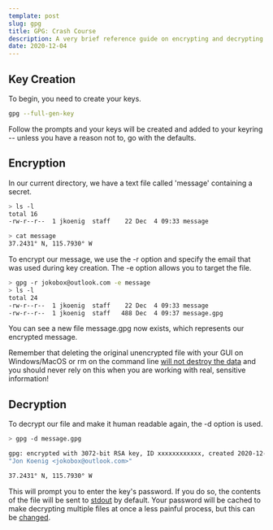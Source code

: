 ```yaml
---
template: post
slug: gpg
title: GPG: Crash Course
description: A very brief reference guide on encrypting and decrypting files with GPG.
date: 2020-12-04
---
```

## Key Creation

To begin, you need to create your keys.

```sh
gpg --full-gen-key
```

Follow the prompts and your keys will be created and added to your keyring -- unless you have a reason not to, go with the defaults.

## Encryption

In our current directory, we have a text file called 'message' containing a secret.

```sh
> ls -l
total 16
-rw-r--r--  1 jkoenig  staff    22 Dec  4 09:33 message

> cat message
37.2431° N, 115.7930° W
```

To encrypt our message, we use the <span class="refer-code">-r</span> option and specify the email that was used during key creation. The <span class="refer-code">-e</span> option allows you to target the file.

```sh
> gpg -r jokobox@outlook.com -e message
> ls -l
total 24
-rw-r--r--  1 jkoenig  staff    22 Dec  4 09:33 message
-rw-r--r--  1 jkoenig  staff   488 Dec  4 09:37 message.gpg
```

You can see a new file <span class="refer-code">message.gpg</span> now exists, which represents our encrypted message.

Remember that deleting the original unencrypted file with your GUI on Windows/MacOS or <span class="refer-code">rm</span> on the command line [will not destroy the data](https://en.wikipedia.org/wiki/Data_remanence) and you should never rely on this when you are working with real, sensitive information!

## Decryption

To decrypt our file and make it human readable again, the <span class="refer-code">-d</span> option is used.

```sh
> gpg -d message.gpg

gpg: encrypted with 3072-bit RSA key, ID xxxxxxxxxxxx, created 2020-12-02
"Jon Koenig <jokobox@outlook.com>"

37.2431° N, 115.7930° W
```

This will prompt you to enter the key's password. If you do so, the contents of the file will be sent to [stdout](https://en.wikipedia.org/wiki/Standard_streams) by default. Your password will be cached to make decrypting multiple files at once a less painful process, but this can be [changed](https://forums.linuxmint.com/viewtopic.php?t=254042).